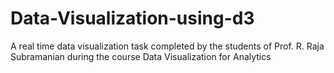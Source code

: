 # Data-Visualization-using-d3
A real time data visualization task completed by the students of Prof. R. Raja Subramanian during the course Data Visualization for Analytics
